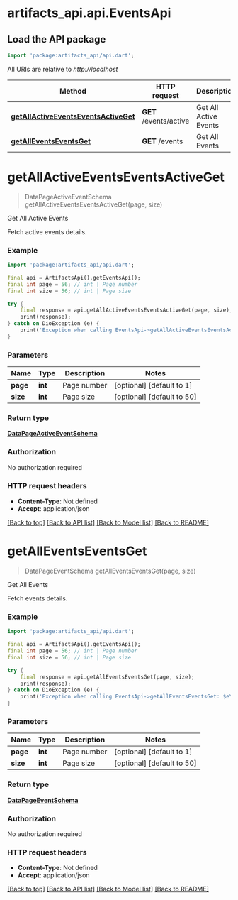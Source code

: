 # artifacts_api.api.EventsApi

## Load the API package
```dart
import 'package:artifacts_api/api.dart';
```

All URIs are relative to *http://localhost*

Method | HTTP request | Description
------------- | ------------- | -------------
[**getAllActiveEventsEventsActiveGet**](EventsApi.md#getallactiveeventseventsactiveget) | **GET** /events/active | Get All Active Events
[**getAllEventsEventsGet**](EventsApi.md#getalleventseventsget) | **GET** /events | Get All Events


# **getAllActiveEventsEventsActiveGet**
> DataPageActiveEventSchema getAllActiveEventsEventsActiveGet(page, size)

Get All Active Events

Fetch active events details.

### Example
```dart
import 'package:artifacts_api/api.dart';

final api = ArtifactsApi().getEventsApi();
final int page = 56; // int | Page number
final int size = 56; // int | Page size

try {
    final response = api.getAllActiveEventsEventsActiveGet(page, size);
    print(response);
} catch on DioException (e) {
    print('Exception when calling EventsApi->getAllActiveEventsEventsActiveGet: $e\n');
}
```

### Parameters

Name | Type | Description  | Notes
------------- | ------------- | ------------- | -------------
 **page** | **int**| Page number | [optional] [default to 1]
 **size** | **int**| Page size | [optional] [default to 50]

### Return type

[**DataPageActiveEventSchema**](DataPageActiveEventSchema.md)

### Authorization

No authorization required

### HTTP request headers

 - **Content-Type**: Not defined
 - **Accept**: application/json

[[Back to top]](#) [[Back to API list]](../README.md#documentation-for-api-endpoints) [[Back to Model list]](../README.md#documentation-for-models) [[Back to README]](../README.md)

# **getAllEventsEventsGet**
> DataPageEventSchema getAllEventsEventsGet(page, size)

Get All Events

Fetch events details.

### Example
```dart
import 'package:artifacts_api/api.dart';

final api = ArtifactsApi().getEventsApi();
final int page = 56; // int | Page number
final int size = 56; // int | Page size

try {
    final response = api.getAllEventsEventsGet(page, size);
    print(response);
} catch on DioException (e) {
    print('Exception when calling EventsApi->getAllEventsEventsGet: $e\n');
}
```

### Parameters

Name | Type | Description  | Notes
------------- | ------------- | ------------- | -------------
 **page** | **int**| Page number | [optional] [default to 1]
 **size** | **int**| Page size | [optional] [default to 50]

### Return type

[**DataPageEventSchema**](DataPageEventSchema.md)

### Authorization

No authorization required

### HTTP request headers

 - **Content-Type**: Not defined
 - **Accept**: application/json

[[Back to top]](#) [[Back to API list]](../README.md#documentation-for-api-endpoints) [[Back to Model list]](../README.md#documentation-for-models) [[Back to README]](../README.md)

